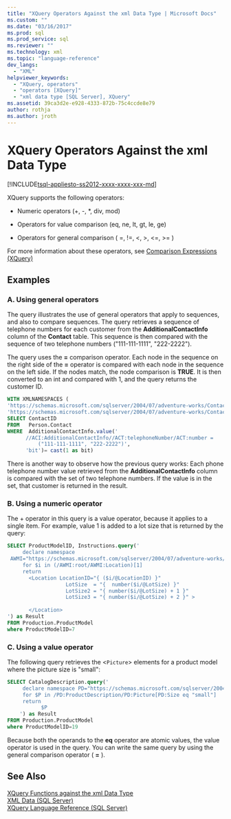 ```yaml
---
title: "XQuery Operators Against the xml Data Type | Microsoft Docs"
ms.custom: ""
ms.date: "03/16/2017"
ms.prod: sql
ms.prod_service: sql
ms.reviewer: ""
ms.technology: xml
ms.topic: "language-reference"
dev_langs: 
  - "XML"
helpviewer_keywords: 
  - "XQuery, operators"
  - "operators [XQuery]"
  - "xml data type [SQL Server], XQuery"
ms.assetid: 39ca3d2e-e928-4333-872b-75c4ccde8e79
author: rothja
ms.author: jroth
---
```

# XQuery Operators Against the xml Data Type
[!INCLUDE[tsql-appliesto-ss2012-xxxx-xxxx-xxx-md](../includes/tsql-appliesto-ss2012-xxxx-xxxx-xxx-md.md)]

  XQuery supports the following operators:  
  
-   Numeric operators (+, -, *, div, mod)  
  
-   Operators for value comparison (eq, ne, lt, gt, le, ge)  
  
-   Operators for general comparison ( =, !=, \<, >, \<=, >= )  
  
 For more information about these operators, see [Comparison Expressions &#40;XQuery&#41;](../xquery/comparison-expressions-xquery.md)  
  
## Examples  
  
### A. Using general operators  
 The query illustrates the use of general operators that apply to sequences, and also to compare sequences. The query retrieves a sequence of telephone numbers for each customer from the **AdditionalContactInfo** column of the **Contact** table. This sequence is then compared with the sequence of two telephone numbers ("111-111-1111", "222-2222").  
  
 The query uses the **=** comparison operator. Each node in the sequence on the right side of the **=** operator is compared with each node in the sequence on the left side. If the nodes match, the node comparison is **TRUE**. It is then converted to an int and compared with 1, and the query returns the customer ID.  
  
```sql
WITH XMLNAMESPACES (  
'https://schemas.microsoft.com/sqlserver/2004/07/adventure-works/ContactInfo' AS ACI,  
'https://schemas.microsoft.com/sqlserver/2004/07/adventure-works/ContactTypes' AS ACT)  
SELECT ContactID   
FROM   Person.Contact  
WHERE  AdditionalContactInfo.value('  
      //ACI:AdditionalContactInfo//ACT:telephoneNumber/ACT:number =   
          ("111-111-1111", "222-2222")',  
      'bit')= cast(1 as bit)  
```  
  
 There is another way to observe how the previous query works: Each phone telephone number value retrieved from the **AdditionalContactInfo** column is compared with the set of two telephone numbers. If the value is in the set, that customer is returned in the result.  
  
### B. Using a numeric operator  
 The + operator in this query is a value operator, because it applies to a single item. For example, value 1 is added to a lot size that is returned by the query:  
  
```sql
SELECT ProductModelID, Instructions.query('  
     declare namespace   
 AWMI="https://schemas.microsoft.com/sqlserver/2004/07/adventure-works/ProductModelManuInstructions";  
     for $i in (/AWMI:root/AWMI:Location)[1]  
     return   
       <Location LocationID="{ ($i/@LocationID) }"  
                   LotSize  = "{  number($i/@LotSize) }"  
                   LotSize2 = "{ number($i/@LotSize) + 1 }"  
                   LotSize3 = "{ number($i/@LotSize) + 2 }" >  
  
       </Location>  
') as Result  
FROM Production.ProductModel  
where ProductModelID=7  
```  
  
### C. Using a value operator  
 The following query retrieves the <`Picture`> elements for a product model where the picture size is "small":  
  
```sql
SELECT CatalogDescription.query('  
     declare namespace PD="https://schemas.microsoft.com/sqlserver/2004/07/adventure-works/ProductModelDescription";  
     for $P in /PD:ProductDescription/PD:Picture[PD:Size eq "small"]  
     return  
           $P  
    ') as Result  
FROM Production.ProductModel  
where ProductModelID=19  
```  
  
 Because both the operands to the **eq** operator are atomic values, the value operator is used in the query. You can write the same query by using the general comparison operator ( **=** ).  
  
## See Also  
 [XQuery Functions against the xml Data Type](../xquery/xquery-functions-against-the-xml-data-type.md)   
 [XML Data &#40;SQL Server&#41;](../relational-databases/xml/xml-data-sql-server.md)   
 [XQuery Language Reference &#40;SQL Server&#41;](../xquery/xquery-language-reference-sql-server.md)  
  
  
